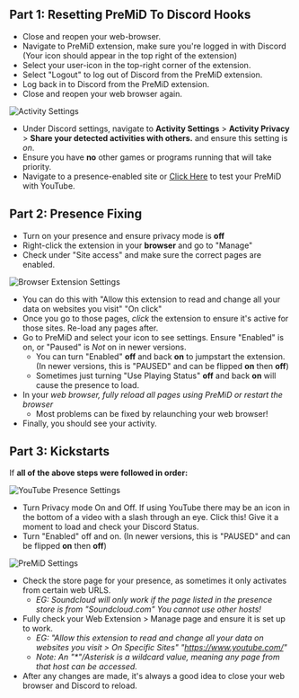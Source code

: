 ## Part 1: Resetting PreMiD To Discord Hooks

- Close and reopen your web-browser.
- Navigate to PreMiD extension, make sure you're logged in with Discord (Your icon should appear in the top right of the extension)
- Select your user-icon in the top-right corner of the extension.
- Select "Logout" to log out of Discord from the PreMiD extension.
- Log back in to Discord from the PreMiD extension.
- Close and reopen your web browser again.

![Activity Settings](/guide-images/gu-p1-activity.png)

- Under Discord settings, navigate to **Activity Settings** > **Activity Privacy** > **Share your detected activities with others.** and ensure this setting is _on_.
- Ensure you have **no** other games or programs running that will take priority.
- Navigate to a presence-enabled site or [Click Here](https://www.youtube.com/watch?v=jNQXAC9IVRw) to test your PreMiD with YouTube.

## Part 2: Presence Fixing

- Turn on your presence and ensure privacy mode is **off**
- Right-click the extension in your **browser** and go to "Manage"
- Check under "Site access" and make sure the correct pages are enabled.

![Browser Extension Settings](/guide-images/gu-p1-browser.png)

- You can do this with "Allow this extension to read and change all your data on websites you visit" "On click"
- Once you go to those pages, _click_ the extension to ensure it's active for those sites. Re-load any pages after.
- Go to PreMiD and select your icon to see settings. Ensure "Enabled" is on, or "Paused" is _Not_ on in newer versions.
  - You can turn "Enabled" **off** and back **on** to jumpstart the extension. (In newer versions, this is "PAUSED" and can be flipped **on** then **off**)
  - Sometimes just turning "Use Playing Status" **off** and back **on** will cause the presence to load.
- In your _web browser, fully reload all pages using PreMiD or restart the browser_
  - Most problems can be fixed by relaunching your web browser!
- Finally, you should see your activity.

## Part 3: Kickstarts

If **all of the above steps were followed in order:**

![YouTube Presence Settings](/guide-images/gu-p1-ytsetting.png)

- Turn Privacy mode On and Off. If using YouTube there may be an icon in the bottom of a video with a slash through an eye. Click this! Give it a moment to load and check your Discord Status.
- Turn "Enabled" off and on. (In newer versions, this is "PAUSED" and can be flipped **on** then **off**)

![PreMiD Settings](/guide-images/gu-p1-pmsetting.png)

- Check the store page for your presence, as sometimes it only activates from certain web URLS.
  - _EG: Soundcloud will only work if the page listed in the presence store is from "Soundcloud.com" You cannot use other hosts!_
- Fully check your Web Extension > Manage page and ensure it is set up to work.
  - _EG: "Allow this extension to read and change all your data on websites you visit > On Specific Sites" "https://www.youtube.com/"_
  - _Note: An "*"/Asterisk is a wildcard value, meaning any page from that host can be accessed._
- After any changes are made, it's always a good idea to close your web browser and Discord to reload.
